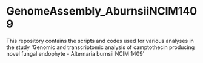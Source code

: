 # GenomeAssembly_AburnsiiNCIM1409
This repository contains the scripts and codes used for various analyses in the study 'Genomic and transcriptomic analysis of camptothecin producing novel fungal endophyte - Alternaria burnsii NCIM 1409'
